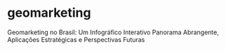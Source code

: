 # geomarketing
Geomarketing no Brasil: Um Infográfico Interativo Panorama Abrangente, Aplicações Estratégicas e Perspectivas Futuras
